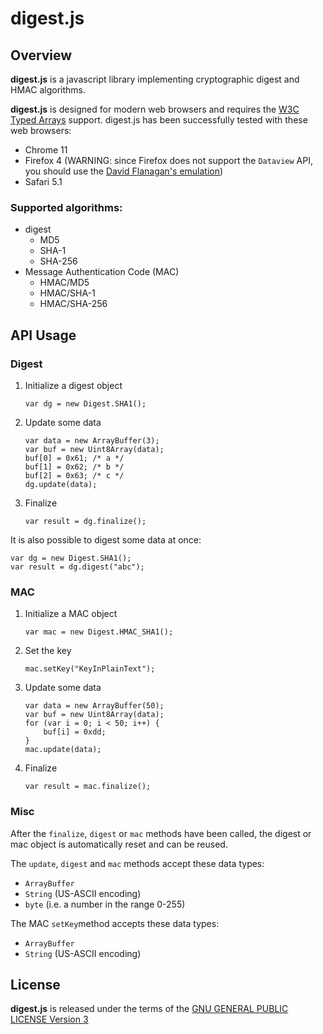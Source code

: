 digest.js
=========

Overview
--------
**digest.js** is a javascript library implementing cryptographic digest and HMAC algorithms.

**digest.js** is designed for modern web browsers and requires the [W3C Typed Arrays](http://www.khronos.org/registry/typedarray/specs/latest/) support. digest.js has been successfully tested with these web browsers:

+ Chrome 11
+ Firefox 4 (WARNING: since Firefox does not support the `Dataview` API, you should use the [David Flanagan's emulation](https://github.com/davidflanagan/DataView.js))
+ Safari 5.1

### Supported algorithms:

+ digest
  + MD5
  + SHA-1
  + SHA-256
+ Message Authentication Code (MAC)
  + HMAC/MD5
  + HMAC/SHA-1
  + HMAC/SHA-256

API Usage
---------

### Digest

1. Initialize a digest object

    ```
    var dg = new Digest.SHA1();
    ```

2. Update some data

    ```
    var data = new ArrayBuffer(3);
    var buf = new Uint8Array(data);
    buf[0] = 0x61; /* a */
    buf[1] = 0x62; /* b */
    buf[2] = 0x63; /* c */
    dg.update(data);
    ```

3. Finalize

    ```
    var result = dg.finalize();
    ```

It is also possible to digest some data at once:

```
var dg = new Digest.SHA1();
var result = dg.digest("abc");
```

### MAC

1. Initialize a MAC object

    ```
    var mac = new Digest.HMAC_SHA1();
    ```

2. Set the key

    ```
    mac.setKey("KeyInPlainText");
    ```

3. Update some data

    ```
    var data = new ArrayBuffer(50);
    var buf = new Uint8Array(data);
    for (var i = 0; i < 50; i++) {
        buf[i] = 0xdd;
    }
    mac.update(data);
    ```

4. Finalize

    ```
    var result = mac.finalize();
    ```

### Misc

After the `finalize`, `digest` or `mac` methods have been called, the digest or mac object is automatically reset and can be reused.

The `update`, `digest` and `mac` methods accept these data types:

+ `ArrayBuffer`
+ `String` (US-ASCII encoding)
+ `byte` (i.e. a number in the range 0-255)

The MAC `setKey`method accepts these data types:

+ `ArrayBuffer`
+ `String` (US-ASCII encoding)

License
-------
**digest.js** is released under the terms of the [GNU GENERAL PUBLIC LICENSE Version 3](http://www.gnu.org/licenses/gpl.html)

